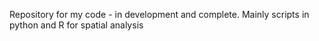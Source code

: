 Repository for my code - in development and complete.  Mainly scripts in python and R for spatial analysis